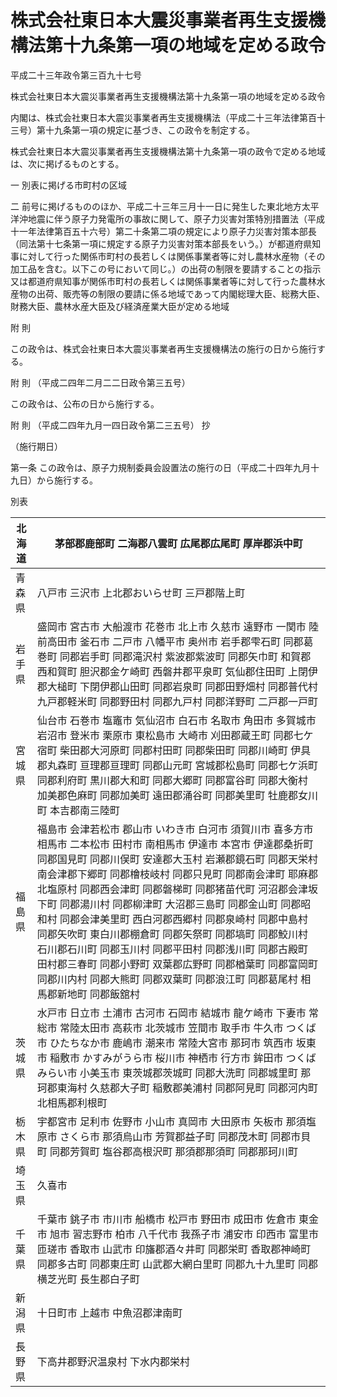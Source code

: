 # 株式会社東日本大震災事業者再生支援機構法第十九条第一項の地域を定める政令

平成二十三年政令第三百九十七号

株式会社東日本大震災事業者再生支援機構法第十九条第一項の地域を定める政令

内閣は、株式会社東日本大震災事業者再生支援機構法（平成二十三年法律第百十三号）第十九条第一項の規定に基づき、この政令を制定する。

株式会社東日本大震災事業者再生支援機構法第十九条第一項の政令で定める地域は、次に掲げるものとする。

一 別表に掲げる市町村の区域

二 前号に掲げるもののほか、平成二十三年三月十一日に発生した東北地方太平洋沖地震に伴う原子力発電所の事故に関して、原子力災害対策特別措置法（平成十一年法律第百五十六号）第二十条第二項の規定により原子力災害対策本部長（同法第十七条第一項に規定する原子力災害対策本部長をいう。）が都道府県知事に対して行った関係市町村の長若しくは関係事業者等に対し農林水産物（その加工品を含む。以下この号において同じ。）の出荷の制限を要請することの指示又は都道府県知事が関係市町村の長若しくは関係事業者等に対して行った農林水産物の出荷、販売等の制限の要請に係る地域であって内閣総理大臣、総務大臣、財務大臣、農林水産大臣及び経済産業大臣が定める地域

附 則

この政令は、株式会社東日本大震災事業者再生支援機構法の施行の日から施行する。

附 則 （平成二四年二月二二日政令第三五号）

この政令は、公布の日から施行する。

附 則 （平成二四年九月一四日政令第二三五号） 抄

（施行期日）

第一条 この政令は、原子力規制委員会設置法の施行の日（平成二十四年九月十九日）から施行する。

別表

北海道 | 茅部郡鹿部町 二海郡八雲町 広尾郡広尾町 厚岸郡浜中町  
---|---  
青森県 | 八戸市 三沢市 上北郡おいらせ町 三戸郡階上町  
岩手県 | 盛岡市 宮古市 大船渡市 花巻市 北上市 久慈市 遠野市 一関市 陸前高田市 釜石市 二戸市 八幡平市 奥州市 岩手郡雫石町 同郡葛巻町 同郡岩手町 同郡滝沢村 紫波郡紫波町 同郡矢巾町 和賀郡西和賀町 胆沢郡金ケ崎町 西磐井郡平泉町 気仙郡住田町 上閉伊郡大槌町 下閉伊郡山田町 同郡岩泉町 同郡田野畑村 同郡普代村 九戸郡軽米町 同郡野田村 同郡九戸村 同郡洋野町 二戸郡一戸町  
宮城県 | 仙台市 石巻市 塩竈市 気仙沼市 白石市 名取市 角田市 多賀城市 岩沼市 登米市 栗原市 東松島市 大崎市 刈田郡蔵王町 同郡七ケ宿町 柴田郡大河原町 同郡村田町 同郡柴田町 同郡川崎町 伊具郡丸森町 亘理郡亘理町 同郡山元町 宮城郡松島町 同郡七ケ浜町 同郡利府町 黒川郡大和町 同郡大郷町 同郡富谷町 同郡大衡村 加美郡色麻町 同郡加美町 遠田郡涌谷町 同郡美里町 牡鹿郡女川町 本吉郡南三陸町  
福島県 | 福島市 会津若松市 郡山市 いわき市 白河市 須賀川市 喜多方市 相馬市 二本松市 田村市 南相馬市 伊達市 本宮市 伊達郡桑折町 同郡国見町 同郡川俣町 安達郡大玉村 岩瀬郡鏡石町 同郡天栄村 南会津郡下郷町 同郡檜枝岐村 同郡只見町 同郡南会津町 耶麻郡北塩原村 同郡西会津町 同郡磐梯町 同郡猪苗代町 河沼郡会津坂下町 同郡湯川村 同郡柳津町 大沼郡三島町 同郡金山町 同郡昭和村 同郡会津美里町 西白河郡西郷村 同郡泉崎村 同郡中島村 同郡矢吹町 東白川郡棚倉町 同郡矢祭町 同郡塙町 同郡鮫川村 石川郡石川町 同郡玉川村 同郡平田村 同郡浅川町 同郡古殿町 田村郡三春町 同郡小野町 双葉郡広野町 同郡楢葉町 同郡富岡町 同郡川内村 同郡大熊町 同郡双葉町 同郡浪江町 同郡葛尾村 相馬郡新地町 同郡飯舘村  
茨城県 | 水戸市 日立市 土浦市 古河市 石岡市 結城市 龍ケ崎市 下妻市 常総市 常陸太田市 高萩市 北茨城市 笠間市 取手市 牛久市 つくば市 ひたちなか市 鹿嶋市 潮来市 常陸大宮市 那珂市 筑西市 坂東市 稲敷市 かすみがうら市 桜川市 神栖市 行方市 鉾田市 つくばみらい市 小美玉市 東茨城郡茨城町 同郡大洗町 同郡城里町 那珂郡東海村 久慈郡大子町 稲敷郡美浦村 同郡阿見町 同郡河内町 北相馬郡利根町  
栃木県 | 宇都宮市 足利市 佐野市 小山市 真岡市 大田原市 矢板市 那須塩原市 さくら市 那須烏山市 芳賀郡益子町 同郡茂木町 同郡市貝町 同郡芳賀町 塩谷郡高根沢町 那須郡那須町 同郡那珂川町  
埼玉県 | 久喜市  
千葉県 | 千葉市 銚子市 市川市 船橋市 松戸市 野田市 成田市 佐倉市 東金市 旭市 習志野市 柏市 八千代市 我孫子市 浦安市 印西市 富里市 匝瑳市 香取市 山武市 印旛郡酒々井町 同郡栄町 香取郡神崎町 同郡多古町 同郡東庄町 山武郡大網白里町 同郡九十九里町 同郡横芝光町 長生郡白子町  
新潟県 | 十日町市 上越市 中魚沼郡津南町  
長野県 | 下高井郡野沢温泉村 下水内郡栄村
